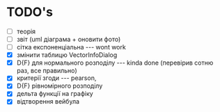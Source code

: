 # TODO's 

- [ ] теорія
- [ ] звіт (uml діаграма + оновити фото)
- [ ] сітка експоненціальна --- wont work
- [x] змінити таблицю VectorInfoDialog
- [x] D{F} для нормального розподілу --- kinda done (перевірив сотню раз, все правильно)
- [x] критерії згоди --- pearson, 
- [x] D{F} рівномірного розподілу
- [x] дельта функції на графіку
- [x] відтворення вейбула 
